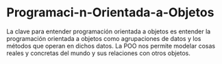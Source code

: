# Programaci-n-Orientada-a-Objetos
La clave para entender programación orientada a objetos es entender la programación orientada a objetos como agrupaciones de datos y los métodos que operan en dichos datos.   La POO nos permite modelar cosas reales y concretas del mundo y sus relaciones con otros objetos. 
